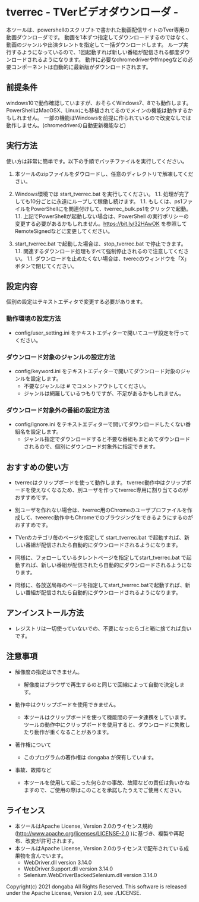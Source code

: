 # tverrec - TVerビデオダウンローダ -
本ツールは、powershellのスクリプトで書かれた動画配信サイトのTver専用の動画ダウンローダです。
動画を1本ずつ指定してダウンロードするのではなく、動画のジャンルや出演タレントを指定して一括ダウンロードします。
ループ実行するようになっているので、1回起動すれば新しい番組が配信される都度ダウンロードされるようになります。
動作に必要なchromedriverやffmpegなどの必要コンポーネントは自動的に最新版がダウンロードされます。


## 前提条件
windows10で動作確認していますが、おそらくWindows7、8でも動作します。
PowerShellはMacOSX、Linuxにも移植されてるのでメインの機能は動作するかもしれません。
一部の機能はWindowsを前提に作られているので改変なしでは動作しません。(chromedriverの自動更新機能など)


## 実行方法
使い方は非常に簡単です。以下の手順でバッチファイルを実行してください。
1.  本ツールのzipファイルをダウロードし、任意のディレクトリで解凍してください。

1.  Windows環境では start_tverrec.bat を実行してください。
1.1.  処理が完了しても10分ごとに永遠にループして稼働し続けます。
1.1.  もしくは、ps1ファイルをPowerShellにを関連付けして、tverrec_bulk.ps1をクリックで起動。
1.1.  上記でPowerShellが起動しない場合は、PowerShell の実行ポリシーの変更する必要があるかもしれません。https://bit.ly/32HAwOK を参照してRemoteSignedなどに変更してください。

1.  start_tverrec.bat で起動した場合は、stop_tverrec.bat で停止できます。
1.1.  関連するダウンロード処理もすべて強制停止されるので注意してください。
1.1.  ダウンロードを止めたくない場合は、tverecのウィンドウを「X」ボタンで閉じてください。


## 設定内容
個別の設定はテキストエディタで変更する必要があります。

### 動作環境の設定方法
- config/user_setting.ini をテキストエディターで開いてユーザ設定を行ってください。

### ダウンロード対象のジャンルの設定方法
- config/keyword.ini をテキストエディターで開いてダウンロード対象のジャンルを設定します。
    - 不要なジャンルは # でコメントアウトしてください。
    - ジャンルは網羅しているつもりですが、不足があるかもしれません。

### ダウンロード対象外の番組の設定方法
- config/ignore.ini をテキストエディターで開いてダウンロードしたくない番組名を設定します。
    - ジャンル指定でダウンロードすると不要な番組もまとめてダウンロードされるので、個別にダウンロード対象外に指定できます。


## おすすめの使い方
- tverrecはクリップボードを使って動作します。
  tverrec動作中はクリップボードを使えなくなるため、別ユーザを作ってtverrec専用に割り当てるのがおすすめです。

- 別ユーザを作れない場合は、tverrec用のChromeのユーザプロファイルを作成して、tveerec動作中もChromeでのブラウジングをできるようにするのがおすすめです。

- TVerのカテゴリ毎のページを指定して start_tverrec.bat で起動すれば、新しい番組が配信されたら自動的にダウンロードされるようになります。

- 同様に、フォローしているタレントページを指定してstart_tverrec.bat で起動すれば、新しい番組が配信されたら自動的にダウンロードされるようになります。

- 同様に、各放送局毎のページを指定してstart_tverrec.batで起動すれば、新しい番組が配信されたら自動的にダウンロードされるようになります。


## アンインストール方法
- レジストリは一切使っていないでの、不要になったらゴミ箱に捨てれば良いです。


## 注意事項
- 解像度の指定はできません。
    - 解像度はブラウザで再生するのと同じで回線によって自動で決定します。

- 動作中はクリップボードを使用できません。
    - 本ツールはクリップボードを使って機能間のデータ連携をしています。ツールの動作中にクリップボードを使用すると、ダウンロードに失敗したり動作が重くなることがあります。

- 著作権について
    - このプログラムの著作権は dongaba が保有しています。

- 事故、故障など
    - 本ツールを使用して起こった何らかの事故、故障などの責任は負いかねますので、ご使用の際はこのことを承諾したうえでご使用ください。


## ライセンス
- 本ツールはApache License, Version 2.0のライセンス規約(http://www.apache.org/licenses/LICENSE-2.0 )に基づき、複製や再配布、改変が許可されます。
- 本ツールはApache License, Version 2.0のライセンスで配布されている成果物を含んでいます。
    - WebDriver.dll version 3.14.0
    - WebDriver.Support.dll version 3.14.0
    - Selenium.WebDriverBackedSelenium.dll version 3.14.0

Copyright(c) 2021 dongaba All Rights Reserved.
This software is released under the Apache License, Version 2.0, see ./LICENSE.
